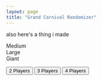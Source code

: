 ```yaml
---
layout: page
title: "Grand Carnival Randomizer"
---
```

also here's a thing i made  
<script src="{{ site.baseurl }}{% link assets/grandcarnivalrandomizer.js %}"> </script>
<div id="mediumDisplay">Medium</div>
<div id="largeDisplay">Large</div>
<div id="giantDisplay">Giant</div>

<button onclick="newQuote(2)">2 Players</button> <button onclick="newQuote(3)">3 Players</button> <button onclick="newQuote(4)">4 Players</button>